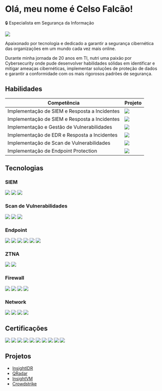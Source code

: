 # Olá, meu nome é Celso Falcão!

🔒 Especialista em Segurança da Informação

<a href="https://www.linkedin.com/in/celsofalcao/"><img src="https://img.shields.io/badge/-LinkedIn-0072b1?&style=for-the-badge&logo=linkedin&logoColor=white" /></a>

Apaixonado por tecnologia e dedicado a garantir a segurança cibernética das organizações em um mundo cada vez mais online.

Durante minha jornada de 20 anos em TI, nutri uma paixão por Cybersecurity onde pude desenvolver habilidades sólidas em identificar e mitigar ameaças cibernéticas, implementar soluções de proteção de dados e garantir a conformidade com os mais rigorosos padrões de segurança.

## Habilidades

| Competência                                   | Projeto                    |
|-----------------------------------------------|----------------------------|
| Implementação de SIEM e Resposta a Incidentes  | <a href="https://github.com/celsofalcao/insightidr"><img src="https://img.shields.io/badge/InsightIDR-blue?logo=rapid7&style=for-the-badge"></a>|
| Implementação de SIEM e Resposta a Incidentes  | <a href="https://github.com/celsofalcao/qradar"><img src="https://img.shields.io/badge/QRadar-blue?logo=ibm&style=for-the-badge"></a>|
| Implementação e Gestão de Vulnerabilidades     | <a href="https://github.com/celsofalcao/insightvm"><img src="https://img.shields.io/badge/InsightVM-blue?logo=rapid7&style=for-the-badge"></a>|
| Implementação de EDR e Resposta a Incidentes   | <a href="https://github.com/celsofalcao/crowdstrike"><img src="https://img.shields.io/badge/Crowdstrike-red?logo=crowdstrike&style=for-the-badge"></a>|
| Implementação de Scan de Vulnerabilidades      | <a href="https://github.com/celsofalcao"><img src="https://img.shields.io/badge/Qualys-005571?logo=qualys&style=for-the-badge"></a>|
| Implementação de Endpoint Protection           | <a href="https://github.com/celsofalcao"><img src="https://img.shields.io/badge/SEP-blue?logo=symantec&style=for-the-badge"></a>|


## Tecnologias
### SIEM
<div>
    <img src="https://img.shields.io/badge/Rapid7-InsightIDR-blue?logo=rapid7&style=for-the-badge" />
    <img src="https://img.shields.io/badge/-Splunk-000000?&style=for-the-badge&logo=Splunk&logoColor=white" />
    <img src="https://img.shields.io/badge/-QRadar-blue?logo=ibm&style=for-the-badge" />
</div>

### Scan de Vulnerabilidades
<div>
    <img src="https://img.shields.io/badge/Rapid7-InsightVM-blue?logo=rapid7&style=for-the-badge" />
    <img src="https://img.shields.io/badge/Tenable-006400?logo=tenable&style=for-the-badge" />
    <img src="https://img.shields.io/badge/Qualys_VMDR-005571?logo=qualys&style=for-the-badge" />
</div>

### Endpoint
<div>
    <img src="https://img.shields.io/badge/SentinelOne-orange?logo=sentinelone&style=for-the-badge" />
    <img src="https://img.shields.io/badge/CarbonBlack-black?logo=carbonblack&style=for-the-badge" />
    <img src="https://img.shields.io/badge/CrowdStrike-red?logo=crowdstrike&style=for-the-badge" />
    <img src="https://img.shields.io/badge/Cylance-black?logo=cylance&style=for-the-badge" />
    <img src="https://img.shields.io/badge/-Velociraptor-006400?&style=for-the-badge&logo=Velociraptor&logoColor=white" />
    <img src="https://img.shields.io/badge/SEP-blue?logo=symantec&style=for-the-badge" />
</div>

### ZTNA
<div>
    <img src="https://img.shields.io/badge/Zscaler-green?logo=zscaler&style=for-the-badge" />
    <img src="https://img.shields.io/badge/Netskope-blue?logo=netskope&style=for-the-badge" />
</div>

### Firewall
<div>
    <img src="https://img.shields.io/badge/-FortiGate-gray?&style=for-the-badge&logo=fortinet&logoColor=white" />
    <img src="https://img.shields.io/badge/Sophos-blue?logo=sophos&style=for-the-badge" />
    <img src="https://img.shields.io/badge/-WatchGuard-FF0000?&style=for-the-badge&logo=watchguard&logoColor=whhite" />
    <img src="https://img.shields.io/badge/pfSense-blue?logo=pfSense&style=for-the-badge" />
</div>

### Network
<div>
    <img src="https://img.shields.io/badge/-Wireshark-1679A7?&style=for-the-badge&logo=Wireshark&logoColor=white" />
    <img src="https://img.shields.io/badge/-TCPDump-006400?logo=tcpdumpk&style=for-the-badge" />
    <img src="https://img.shields.io/badge/NetworkMiner-005571?logo=networkminer&style=for-the-badge" />
    <img src="https://img.shields.io/badge/-Zeek-777BB4?&style=for-the-badge&logo=Zeek&logoColor=white" />
</div>

## Certificações
<div>
    <img src="https://img.shields.io/badge/-EC--Council%20Certified%20Incident%20Handler-red?style=for-the-badge&logo=ec-council&logoColor=white" />
    <img src="https://img.shields.io/badge/CySA%2B-blue?logo=comptia&style=for-the-badge" />
    <img src="https://img.shields.io/badge/-Security%2B-FF0000?&style=for-the-badge&logo=CompTIA&logoColor=white" />
    <img src="https://img.shields.io/badge/CSAP-blue?logo=comptia&style=for-the-badge" />
    <img src="https://img.shields.io/badge/ISO%2FIEC_27001-006400?logo=iso&style=for-the-badge" />
    <img src="https://img.shields.io/badge/COBIT-purple?logo=isaca&style=for-the-badge" />
    <img src="https://img.shields.io/badge/Qualys-005571?logo=qualys&style=for-the-badge" />
    <img src="https://img.shields.io/badge/MCSA-0078D4?logo=microsoft&style=for-the-badge" />
    <img src="https://img.shields.io/badge/MCITP-0078D4?logo=microsoft&style=for-the-badge" />
    <img src="https://img.shields.io/badge/MCTS-0078D4?logo=microsoft&style=for-the-badge" />
</div>

## Projetos
- <a href="https://github.com/celsofalcao/insightidr">InsightIDR</a>
- <a href="https://github.com/celsofalcao/qradar">QRadar</a>
- <a href="https://github.com/celsofalcao/insightvm">InsightVM</a>
- <a href="https://github.com/celsofalcao/crowdstrike">Crowdstrike</a>
